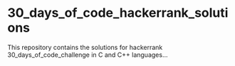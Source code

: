 # 30_days_of_code_hackerrank_solutions
This repository contains the solutions for hackerrank 30_days_of_code_challenge in C and C++ languages...
